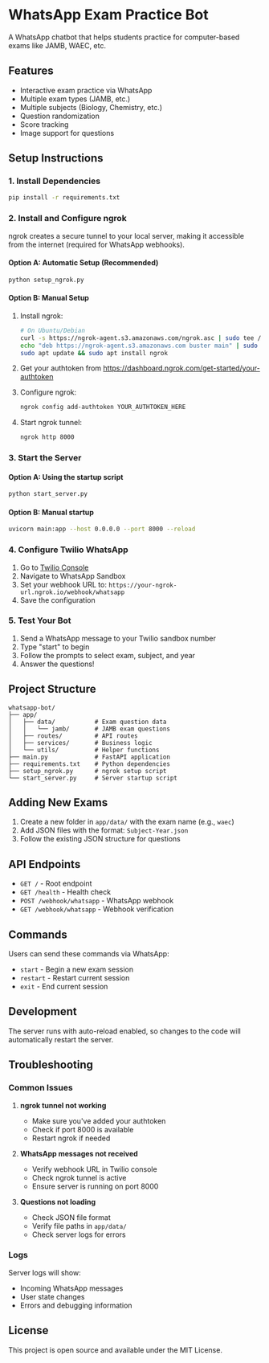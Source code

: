 # WhatsApp Exam Practice Bot

A WhatsApp chatbot that helps students practice for computer-based exams like JAMB, WAEC, etc.

## Features

- Interactive exam practice via WhatsApp
- Multiple exam types (JAMB, etc.)
- Multiple subjects (Biology, Chemistry, etc.)
- Question randomization
- Score tracking
- Image support for questions

## Setup Instructions

### 1. Install Dependencies

```bash
pip install -r requirements.txt
```

### 2. Install and Configure ngrok

ngrok creates a secure tunnel to your local server, making it accessible from the internet (required for WhatsApp webhooks).

#### Option A: Automatic Setup (Recommended)
```bash
python setup_ngrok.py
```

#### Option B: Manual Setup
1. Install ngrok:
   ```bash
   # On Ubuntu/Debian
   curl -s https://ngrok-agent.s3.amazonaws.com/ngrok.asc | sudo tee /etc/apt/trusted.gpg.d/ngrok.asc >/dev/null
   echo "deb https://ngrok-agent.s3.amazonaws.com buster main" | sudo tee /etc/apt/sources.list.d/ngrok.list
   sudo apt update && sudo apt install ngrok
   ```

2. Get your authtoken from https://dashboard.ngrok.com/get-started/your-authtoken

3. Configure ngrok:
   ```bash
   ngrok config add-authtoken YOUR_AUTHTOKEN_HERE
   ```

4. Start ngrok tunnel:
   ```bash
   ngrok http 8000
   ```

### 3. Start the Server

#### Option A: Using the startup script
```bash
python start_server.py
```

#### Option B: Manual startup
```bash
uvicorn main:app --host 0.0.0.0 --port 8000 --reload
```

### 4. Configure Twilio WhatsApp

1. Go to [Twilio Console](https://console.twilio.com/)
2. Navigate to WhatsApp Sandbox
3. Set your webhook URL to: `https://your-ngrok-url.ngrok.io/webhook/whatsapp`
4. Save the configuration

### 5. Test Your Bot

1. Send a WhatsApp message to your Twilio sandbox number
2. Type "start" to begin
3. Follow the prompts to select exam, subject, and year
4. Answer the questions!

## Project Structure

```
whatsapp-bot/
├── app/
│   ├── data/           # Exam question data
│   │   └── jamb/       # JAMB exam questions
│   ├── routes/         # API routes
│   ├── services/       # Business logic
│   └── utils/          # Helper functions
├── main.py             # FastAPI application
├── requirements.txt    # Python dependencies
├── setup_ngrok.py      # ngrok setup script
└── start_server.py     # Server startup script
```

## Adding New Exams

1. Create a new folder in `app/data/` with the exam name (e.g., `waec`)
2. Add JSON files with the format: `Subject-Year.json`
3. Follow the existing JSON structure for questions

## API Endpoints

- `GET /` - Root endpoint
- `GET /health` - Health check
- `POST /webhook/whatsapp` - WhatsApp webhook
- `GET /webhook/whatsapp` - Webhook verification

## Commands

Users can send these commands via WhatsApp:
- `start` - Begin a new exam session
- `restart` - Restart current session
- `exit` - End current session

## Development

The server runs with auto-reload enabled, so changes to the code will automatically restart the server.

## Troubleshooting

### Common Issues

1. **ngrok tunnel not working**
   - Make sure you've added your authtoken
   - Check if port 8000 is available
   - Restart ngrok if needed

2. **WhatsApp messages not received**
   - Verify webhook URL in Twilio console
   - Check ngrok tunnel is active
   - Ensure server is running on port 8000

3. **Questions not loading**
   - Check JSON file format
   - Verify file paths in `app/data/`
   - Check server logs for errors

### Logs

Server logs will show:
- Incoming WhatsApp messages
- User state changes
- Errors and debugging information

## License

This project is open source and available under the MIT License.